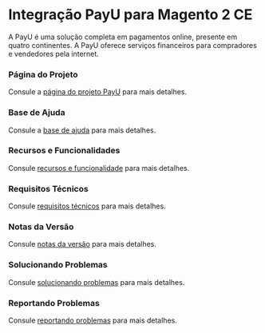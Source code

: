# Integração PayU para Magento 2 CE

A PayU é uma solução completa em pagamentos online, presente em quatro continentes. A PayU oferece serviços financeiros para compradores e vendedores pela internet.

### Página do Projeto
Consule a [página do projeto PayU](https://www.dholi.dev/payu) para mais detalhes.

### Base de Ajuda
Consule a [base de ajuda](https://docs.dholi.dev/payu) para mais detalhes.

### Recursos e Funcionalidades
Consule [recursos e funcionalidade](https://docs.dholi.dev/payu/iniciando) para mais detalhes.

### Requisitos Técnicos
Consule [requisitos técnicos](https://docs.dholi.dev/payu/iniciando) para mais detalhes.

### Notas da Versão
Consule [notas da versão](https://github.com/dholidev/module-dholi-payu-mirror/blob/master/CHANGELOG.md) para mais detalhes.

### Solucionando Problemas
Consule [solucionando problemas](https://docs.dholi.dev/payu/solucionando-problemas) para mais detalhes.

### Reportando Problemas
Consule [reportando problemas](https://docs.dholi.dev/payu/reportando-problemas) para mais detalhes.
